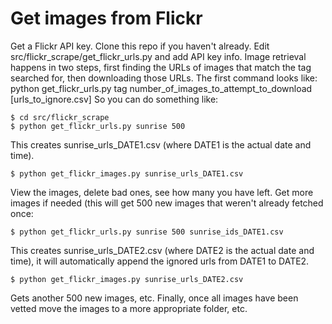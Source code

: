 # Get images from Flickr

Get a Flickr API key. Clone this repo if you haven't already. Edit src/flickr_scrape/get_flickr_urls.py and add API key info. Image retrieval happens in two steps, first finding the URLs of images that match the tag searched for, then downloading those URLs. The first command looks like: python get_flickr_urls.py tag number_of_images_to_attempt_to_download [urls_to_ignore.csv] So you can do something like:

    $ cd src/flickr_scrape
    $ python get_flickr_urls.py sunrise 500

This creates sunrise_urls_DATE1.csv (where DATE1 is the actual date and time).

    $ python get_flickr_images.py sunrise_urls_DATE1.csv

View the images, delete bad ones, see how many you have left. Get more images if needed (this will get 500 new images that weren't already fetched once:

    $ python get_flickr_urls.py sunrise 500 sunrise_ids_DATE1.csv

This creates sunrise_urls_DATE2.csv (where DATE2 is the actual date and time), it will automatically append the ignored urls from DATE1 to DATE2.

    $ python get_flickr_images.py sunrise_urls_DATE2.csv

Gets another 500 new images, etc. Finally, once all images have been vetted move the images to a more appropriate folder, etc.